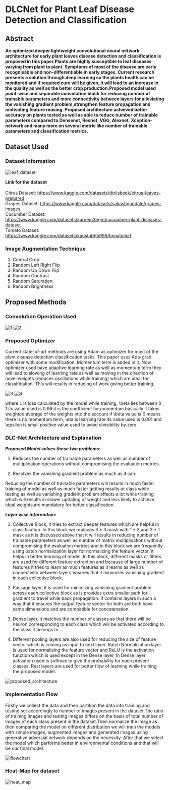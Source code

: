# DLCNet for Plant Leaf Disease Detection and Classification

## Abstract

**An optimized deeper lightweight convolutional neural network architecture for early plant leaves disease detection and classification is proposed in this paper.Plants are highly susceptible to leaf diseases varying from plant to plant. Symptoms of most of the disease are early recognisable and non-differentiable in early stages. Current research presents a solution through deep learning so the plants health can be monitored and if required cure will be given, it will lead to an increase in the quality as well as the better crop production.Proposed model used point-wise and separable convolution block for reducing number of trainable parameters and more connectivity between layers for alleviating the vanishing gradient problem,strengthen feature propagation and motivating feature reusing. Proposed architecture achieved better accuracy on plants tested as well as able to reduce number of trainable parameters compared to Densenet, Resnet, VGG, Alexnet, Xception-network and many more on several metric like number of trainable parameters and classification metrics.**

## Dataset Used

### Dataset Information

![leaf_dataset](https://user-images.githubusercontent.com/46646804/172684024-933e4472-74ac-4746-8544-558019876598.png)

**Link for the dataset** <br/> <br/>
Citrus Dataset: https://www.kaggle.com/datasets/dtrilsbeek/citrus-leaves-prepared <br/>
Grapes Dataset: https://www.kaggle.com/datasets/sakashgundale/grapes-images <br/>
Cucumber Dataset: https://www.kaggle.com/datasets/kareem3egm/cucumber-plant-diseases-dataset  <br/>
Tomato Dataset: https://www.kaggle.com/datasets/kaustubhb999/tomatoleaf <br/>

### Image Augmentation Technique

1. Central Crop
2. Random Left Right Flip
3. Random Up Down Flip
4. Random Contrast
5. Random Saturation
6. Random Brightness

## Proposed Methods

### Convolution Operation Used

![1](https://user-images.githubusercontent.com/46646804/172694081-35006616-e71f-4cdb-919d-ce924f4c39fc.jpg)
![2](https://user-images.githubusercontent.com/46646804/172694106-de3d0f77-463b-43ce-b399-a299d019ec91.jpg)




### Proposed Optimizer

Current state-of-art methods are using Adam as optimizer for most of the plant disease detection classification tasks. This paper uses Ada-grad optimizer with some modification. Momentum term is added in it. Now optimizer used have adaptive learning rate as well as momentum term they will lead to slowing of learning rate  as well as moving in the direction of novel weights (reduces oscillations while training) which are ideal for classification. This will results in reducing of work giving better training.

![3](https://user-images.githubusercontent.com/46646804/172694756-e12de493-5906-41c6-ab80-3bc147b9d1b0.jpg)
![4](https://user-images.githubusercontent.com/46646804/172694776-c65a7064-3879-4327-9793-4f12a6e50a76.jpg)


where L is loss calculated by the model while training, \beta lies between 0 , 1 its value used is 0.99 it is the coefficient for momentum basically it takes weighted average of the weights into the account if \beta value is 0 means there is no momentum term, \eta is learning rate its value used is 0.001 and \epsilon is small positive value used to avoid divisibility by zero.

### DLC-Net Architecture and Explanation

***Proposed Model solves these two problems:***

1. Reduces the number of trainable parameters as well as number of multiplication operations without compromising the evaluation metrics.

2. Resolves the vanishing gradient problem as much as it can.

Reducing the number of trainable parameters will results in much faster training of model as well as much faster getting results or class while testing as well as vanishing gradient problem affects a lot while training which will results in slower updating of weight and less likely to achieve ideal weights are mandatory for better classification.

***Layer wise information:***

1. Collective Block, it tries to extract deeper features which are helpful in classification. In this block we replaces 3 * 3 mask with 1 * 3 and 3 * 1 mask as it is discussed above that it will results in reducing number of trainable parameters as well as number of matrix multiplications without compromising the evaluation metrics and in this block we are frequently using batch normalization layer for normalizing the feature vector, it helps in better learning of model. In this block, different masks or filters are used for different feature extraction and because of large number of features it tries to learn as much features as it learns as well as connectivity between layers ensures that it minimizes vanishing gradient in each collective block.

2. Passage layer, it is used for minimizing vanishing gradient problem across each collective block as is provides extra smaller path for gradient to travel while back propagation. It contains layers in such a way that it ensures the output feature vector for both are both have same dimensions and are compatible for concatenation.

3. Dense layer, it matches the number of classes so that there will be neuron corresponding to each class which will be activated according to the class it belongs to.

4. Different pooling layers are also used for reducing the size of feature vector which is coming as input to next layer. Batch Normalization layer is used for normalizing the feature vector and ReLU is the activation function which is used except in the Dense layer, In Dense layer activation used is softmax to give the probability for each present classes. Rest layers are used for better flow of learning while training the proposed model.

![proposed_architecture](https://user-images.githubusercontent.com/46646804/172687269-5c8f395b-8e09-45f8-ad1b-d591020fe626.png)


### Implementation Flow

Firstly we collect the data and then partition the data into training and testing set accordingly to number of images present in the dataset.The ratio of training images and testing images differs on the basis of total number of images of each class present in the dataset.Then normalize the image as then comparing the model on different distribution we will train the models with simple images, augmented images and generated images using generative adversial network depends on the necessity. After that we select the model which performs better in environmental conditions and that will be our final model.

![flowchart](https://user-images.githubusercontent.com/46646804/172687431-5e4af9fd-9b58-49e3-919b-21b6cdf58fb0.png)

### Heat-Map for dataset

![heat_map](https://user-images.githubusercontent.com/46646804/172687677-b8209a75-7a81-4c5a-bac9-79c1f011ab4f.png)







